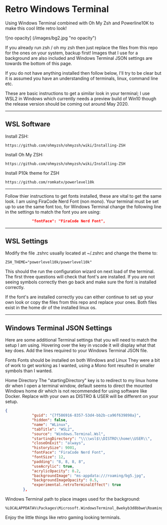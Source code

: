 # Retro Windows Terminal
Using Windows Terminal combined with Oh My Zsh and Powerline10K to make this cool little retro look!

![no opacity] (/images/bg2.jpg "no opacity")



If you already run zsh / oh my zsh then just replace the files from this repo for the ones on your system, backup first!
Images that I use for a background are also included and Windows Terminal JSON settings are towards the bottom of this page.

If you do not have anything installed then follow below, I'll try to be clear but it is assumed you have an understanding of terminals, linux, command line etc.

These are basic instructions to get a similar look in your terminal; I use WSL2 in Windows which currently needs a preview build of Win10 though the release version should be coming out around May 2020.

___

## WSL Software
Install ZSH:
```
https://github.com/ohmyzsh/ohmyzsh/wiki/Installing-ZSH
```

Install Oh My ZSH:
```
https://github.com/ohmyzsh/ohmyzsh/wiki/Installing-ZSH
```

Install P10k theme for ZSH
```
https://github.com/romkatv/powerlevel10k
```
___
Follow thier instructions to get fonts installed, these are vital to get the same look.
I am using FiraCode Nerd Font (non mono).
Your terminal must be set up to use the same font too, for Windows Terminal change the following line in the settings to match the font you are using:
```json
            "fontFace": "FiraCode Nerd Font",
```
___

## WSL Settings
Modify the file .zshrc usually located at ~/.zshrc and change the theme to:
```
ZSH_THEME="powerlevel10k/powerlevel10k"
``` 
This should the run the configuration wizard on next load of the terminal. The first three questions will check that font's are installed. If you are not seeing symbols correctly then go back and make sure the font is installed correctly.

If the font's are installed correctly you can either continue to set up your own look or copy the files from this repo and replace your ones.
Both files exist in the home dir of the installed linux os.
___
## Windows Terminal JSON Settings

Here are some additional Terminal settings that you will need to match the setup I am using.
Hovering over the key in vscode it will display what that key does.
Add the lines required to your Windows Terminal JSON file.

Fonts
Fonts should be installed on both Windows and Linux
They were a bit of work to get working as I wanted, using a Mono font resulted in smaller symbols than I wanted.

Home Directory
The "startingDirectory" key is to redirect to my linux home dir when I open a terminal window, default seems to direct the mounted Windows home dir which is not recommended for using software like Docker. Replace with your own as DISTRO & USER will be different on your setup.

```json
{
            "guid": "{7f586916-8357-53d4-bb2b-ca96f639898a}",
            "hidden": false,
            "name": "WLinux",
            "tabTitle": "WSL2",
            "source": "Windows.Terminal.Wsl",
            "startingDirectory": "\\\\wsl$\\DISTRO\\home\\USER\\",
            "closeOnExit": "always",
            "historySize": 9001,
            "fontFace": "FiraCode Nerd Font",
            "fontSize": 12,
            "padding": "8, 8, 8, 8",
            "useAcrylic": true,
            "acrylicOpacity": 0.2,
            "backgroundImage": "ms-appdata:///roaming/bg5.jpg",
            "backgroundImageOpacity": 0.5,
            "experimental.retroTerminalEffect": true
        },
```


Windows Terminal path to place images used for the background:
```
%LOCALAPPDATA%\Packages\Microsoft.WindowsTerminal_8wekyb3d8bbwe\RoamingState
```


Enjoy the little things like retro gaming looking terminals.
